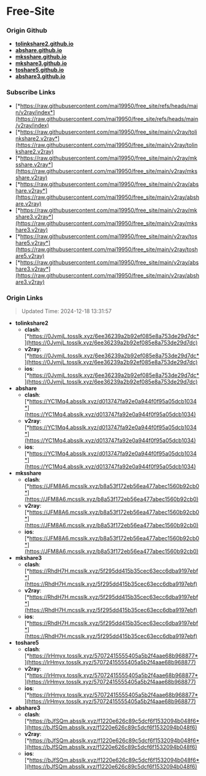# Free-Site

### Origin Github

- [**tolinkshare2.github.io**](https://github.com/tolinkshare2/tolinkshare2.github.io)
- [**abshare.github.io**](https://github.com/abshare/abshare.github.io)
- [**mksshare.github.io**](https://github.com/mksshare/mksshare.github.io)
- [**mkshare3.github.io**](https://github.com/mkshare3/mkshare3.github.io)
- [**toshare5.github.io**](https://github.com/toshare5/toshare5.github.io)
- [**abshare3.github.io**](https://github.com/abshare3/abshare3.github.io)

### Subscribe Links

- [*https://raw.githubusercontent.com/mai19950/free_site/refs/heads/main/v2ray/index*](https://raw.githubusercontent.com/mai19950/free_site/refs/heads/main/v2ray/index)
- [*https://raw.githubusercontent.com/mai19950/free_site/main/v2ray/tolinkshare2.v2ray*](https://raw.githubusercontent.com/mai19950/free_site/main/v2ray/tolinkshare2.v2ray)
- [*https://raw.githubusercontent.com/mai19950/free_site/main/v2ray/mksshare.v2ray*](https://raw.githubusercontent.com/mai19950/free_site/main/v2ray/mksshare.v2ray)
- [*https://raw.githubusercontent.com/mai19950/free_site/main/v2ray/abshare.v2ray*](https://raw.githubusercontent.com/mai19950/free_site/main/v2ray/abshare.v2ray)
- [*https://raw.githubusercontent.com/mai19950/free_site/main/v2ray/mkshare3.v2ray*](https://raw.githubusercontent.com/mai19950/free_site/main/v2ray/mkshare3.v2ray)
- [*https://raw.githubusercontent.com/mai19950/free_site/main/v2ray/toshare5.v2ray*](https://raw.githubusercontent.com/mai19950/free_site/main/v2ray/toshare5.v2ray)
- [*https://raw.githubusercontent.com/mai19950/free_site/main/v2ray/abshare3.v2ray*](https://raw.githubusercontent.com/mai19950/free_site/main/v2ray/abshare3.v2ray)

### Origin Links

> Updated Time: 2024-12-18 13:31:57

- **tolinkshare2**
  - **clash**: [*https://0JvmjL.tosslk.xyz/6ee36239a2b92ef085e8a753de29d7dc*](https://0JvmjL.tosslk.xyz/6ee36239a2b92ef085e8a753de29d7dc)
  - **v2ray**: [*https://0JvmjL.tosslk.xyz/6ee36239a2b92ef085e8a753de29d7dc*](https://0JvmjL.tosslk.xyz/6ee36239a2b92ef085e8a753de29d7dc)
  - **ios**: [*https://0JvmjL.tosslk.xyz/6ee36239a2b92ef085e8a753de29d7dc*](https://0JvmjL.tosslk.xyz/6ee36239a2b92ef085e8a753de29d7dc)
- **abshare**
  - **clash**: [*https://YC1Mq4.absslk.xyz/d013747fa92e0a944f0f95a05dcb1034*](https://YC1Mq4.absslk.xyz/d013747fa92e0a944f0f95a05dcb1034)
  - **v2ray**: [*https://YC1Mq4.absslk.xyz/d013747fa92e0a944f0f95a05dcb1034*](https://YC1Mq4.absslk.xyz/d013747fa92e0a944f0f95a05dcb1034)
  - **ios**: [*https://YC1Mq4.absslk.xyz/d013747fa92e0a944f0f95a05dcb1034*](https://YC1Mq4.absslk.xyz/d013747fa92e0a944f0f95a05dcb1034)
- **mksshare**
  - **clash**: [*https://JFM8A6.mcsslk.xyz/b8a53f172eb56ea477abec1560b92cb0*](https://JFM8A6.mcsslk.xyz/b8a53f172eb56ea477abec1560b92cb0)
  - **v2ray**: [*https://JFM8A6.mcsslk.xyz/b8a53f172eb56ea477abec1560b92cb0*](https://JFM8A6.mcsslk.xyz/b8a53f172eb56ea477abec1560b92cb0)
  - **ios**: [*https://JFM8A6.mcsslk.xyz/b8a53f172eb56ea477abec1560b92cb0*](https://JFM8A6.mcsslk.xyz/b8a53f172eb56ea477abec1560b92cb0)
- **mkshare3**
  - **clash**: [*https://RhdH7H.mcsslk.xyz/5f295dd415b35cec63ecc6dba9197ebf*](https://RhdH7H.mcsslk.xyz/5f295dd415b35cec63ecc6dba9197ebf)
  - **v2ray**: [*https://RhdH7H.mcsslk.xyz/5f295dd415b35cec63ecc6dba9197ebf*](https://RhdH7H.mcsslk.xyz/5f295dd415b35cec63ecc6dba9197ebf)
  - **ios**: [*https://RhdH7H.mcsslk.xyz/5f295dd415b35cec63ecc6dba9197ebf*](https://RhdH7H.mcsslk.xyz/5f295dd415b35cec63ecc6dba9197ebf)
- **toshare5**
  - **clash**: [*https://lrHmyx.tosslk.xyz/57072415555405a5b2f4aae68b968877*](https://lrHmyx.tosslk.xyz/57072415555405a5b2f4aae68b968877)
  - **v2ray**: [*https://lrHmyx.tosslk.xyz/57072415555405a5b2f4aae68b968877*](https://lrHmyx.tosslk.xyz/57072415555405a5b2f4aae68b968877)
  - **ios**: [*https://lrHmyx.tosslk.xyz/57072415555405a5b2f4aae68b968877*](https://lrHmyx.tosslk.xyz/57072415555405a5b2f4aae68b968877)
- **abshare3**
  - **clash**: [*https://bJfSQm.absslk.xyz/f1220e626c89c5dcf6f1532094b048f6*](https://bJfSQm.absslk.xyz/f1220e626c89c5dcf6f1532094b048f6)
  - **v2ray**: [*https://bJfSQm.absslk.xyz/f1220e626c89c5dcf6f1532094b048f6*](https://bJfSQm.absslk.xyz/f1220e626c89c5dcf6f1532094b048f6)
  - **ios**: [*https://bJfSQm.absslk.xyz/f1220e626c89c5dcf6f1532094b048f6*](https://bJfSQm.absslk.xyz/f1220e626c89c5dcf6f1532094b048f6)
